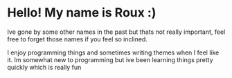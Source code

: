 # Hello! My name is Roux :)
Ive gone by some other names in the past but thats not really important, feel free to forget those names if you feel so inclined.

I enjoy programming things and sometimes writing themes when I feel like it. Im somewhat new to programming but ive been learning things pretty quickly which is really fun
